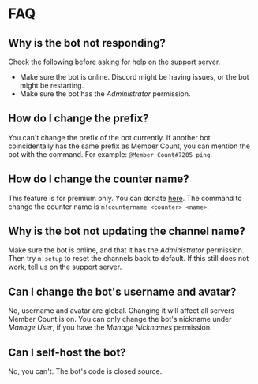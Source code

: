 # FAQ

## Why is the bot not responding?

Check the following before asking for help on the [support server](https://discord.gg/dWMgWWw).

* Make sure the bot is online. Discord might be having issues, or the bot might be restarting.
* Make sure the bot has the _Administrator_ permission.

## How do I change the prefix?

You can't change the prefix of the bot currently. If another bot coincidentally has the same prefix as Member Count, you can mention the bot with the command. For example: `@Member Count#7205 ping`.

## How do I change the counter name?

This feature is for premium only. You can donate [here](https://www.patreon.com/member_count). The command to change the counter name is `m!countername <counter> <name>`.

## Why is the bot not updating the channel name?

Make sure the bot is online, and that it has the _Administrator_ permission. Then try `m!setup` to reset the channels back to default. If this still does not work, tell us on the [support server](https://discord.gg/dWMgWWw).

## Can I change the bot's username and avatar?

No, username and avatar are global. Changing it will affect all servers Member Count is on. You can only change the bot's nickname under _Manage User_, if you have the _Manage Nicknames_ permission.

## Can I self-host the bot?

No, you can't. The bot's code is closed source.

